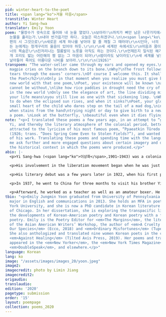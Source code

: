 ```yaml
---
pid: winter-heart-to-the-poet
title: <span lang="ko">겨울 마음</span>
transtitle: Winter Heart
author: Yi Sang-hwa
translator: Emily Yoon
poem: "물장수가 귓속으로 들어와 내 눈을 열었다.\n보아라!\n까치가 뼈만 남은 나뭇가지에서 울음을 운다.\n왜 이래?\n서리가 덩달아 추녀끝으로
  눈물을 흘리는가.\n내야 반가웁기만 하다. 오늘은 따스하겠구나.\n\n<span lang=\"ko\"><h2>시인에게</h2></span>\r\n\n\r\n한
  편의 시 그것으로\r\n새로운 세계 하나를 낳아야 할 줄 깨칠 그 때라야\r\n시인아, 너의 존재가\r\n비로소 우주에게 없지 못할 너로 알려질것이다,\r\n가뭄
  든 논에게는 청개구리의 울음이 있어야 하듯.\r\n\r\n새 세계란 속에서도\r\n마음과 몸이 갈려 사는 줄 풍류만 나와 보아라.\r\n시인아,
  너의 목숨은\r\n진저리나는 절룸발이 노릇을 아직도 하는 것이다.\r\n언제든지 일식된 해가 돋으면 뭣하며 진들 어떠랴\r\n시인아, 너의 영광은\r\n미친
  개 꼬리도 밟는 어린해의 짬 없는 그 마음이 되어\r\n밤이라도 낮이라도\r\n새 세계를 낳으려 손댄 자국이 시가 될 때에 있다.\r\n촛불로
  날아들어 죽어도 아름다운 나비를 보아라.\r\n\r\n(1926)"
transpoem: "The water-seller came through my ears and opened my eyes.\nLook!\nThe
  magpie cries on the branch down to its bone.\nWhy?\nThe frost follows suit and drops
  tears through the eaves’ corners.\nOf course I welcome this. It shall be warm today.\n\n<h2>To
  the Poet</h2>\n\nOnly in that moment when you realize you must give birth \nto a
  new world with that one poem,\nPoet, your existence will be known \nas one the universe
  cannot be without,\nlike how rice paddies in drought need the cry of the green frog.\n\nEven
  in the new world \nOnly see the elegance of art, the line dividing mind and body.\nPoet,
  your life means\nyou still live as one with that sickening limp. \nWhat is there
  to do when the eclipsed sun rises, and when it sinks?\nPoet, your glory exists in\nthe
  small heart of the child who dares step on the tail of a mad dog,\nin that moment
  when stains from the hand\ntrying night or day to give birth to a new world\nbecome
  a poem. \nLook at the butterfly, \nbeautiful even when it dies flying into the candlelight.\n\n(1926)\n"
note: "<p>I translated these poems a few years ago, in an attempt to “get to know”
  Yi, and thereby the literary atmosphere of the colonial period, better. I was initially
  attracted to the lyricism of his most famous poem, “Ppaeatkin Tŭredo Pomŭn Onŭn’ga”
  (1926; trans. “Does Spring Come Even to Stolen Fields?”), and wanted to read more
  of his work. Translating these poems and spending time with the language helped
  me ask further and more engaged questions about certain imagery and diction, knowing
  the historical context in which the poems were produced.</p>"
abio: |-
  <p>Yi Sang-hwa (<span lang="ko">이상화</span>,1901–1943) was a colonial-era poet. His work is known for its proletarian and resistance spirit, despite censorship and pressure from the Japanese authorities.</p>

  <p>His involvement in the liberation movement began when he was just a teenager. In 1919 in Daegu, the city of his birth, he and his friends started organizing a student uprising as part of the March First Independence Movement. It ultimately failed when the police found out their plans ,and Yi had to go into hiding for some time.</p>

  <p>His literary debut was a few years later in 1922, when his first poetry publications appeared in <em>Paekcho</em>, a short-lived literary magazine known for publishing romanticist poetry with themes of despair, desperation, and death. In 1925, he became one of the first members of the arts organization KAPF (Korea Artista Proletara Federatio), which, as the name suggests, promoted proletarian ideals.</p>

  <p>In 1937, he went to China for three months to visit his brother Yi Sang-chŏng, an independence fighter, and was arrested by the Japanese police upon return. He was released after eight months.</p>

  <p>Afterward, he worked as a teacher as well as an amateur boxer. He quit in 1940 to focus on reading and research. He translated a classic novel <em>The Tale of Chunhyang</em> into English, and began working on other French translation projects, but died before finishing them; he passed away in Daegu, in 1943, after suffering from stomach cancer.</p>
tbio: "<p>Emily Jungmin Yoon graduated from University of Pennsylvania with a double
  major in English and communications in 2013. She holds an MFA in poetry from New
  York University, and she is now a PhD candidate in Korean literature at the University
  of Chicago. In her dissertation, she is exploring the transpacific link between
  the developments of Korean-American poetry and Korean poetry with a focus on feminist
  poetry. Emily is the Poetry Editor for <em>The Margins</em>, the literary magazine
  of the Asian American Writers’ Workshop, the author of <em>A Cruelty Special to
  Our Species</em> (Ecco, 2018) and <em>Ordinary Misfortunes</em> (Tupelo Press, 2017).
  She also anthologized and translated nine women Korean poets in the collection,
  <em>Against Healing</em> (Tilted Axis Press, 2019). Her poems and translations have
  appeared in the <em>New Yorker</em>, the <em>New York Times Magazine</em>, <em>Poetry</em>,
  <em>DoubleSpeak</em>, and elsewhere.</p>"
language: Korean
lang: ko
image: "/assets/images/images_20/yoon.jpeg"
image2: 
imagecredit: photo by Limin Jiang
imagecredit2: 
origaudio: 
translaudio: 
edition: '2020'
pagetype: submission
order: '15'
layout: poempage
collection: poems_2020
---
```

